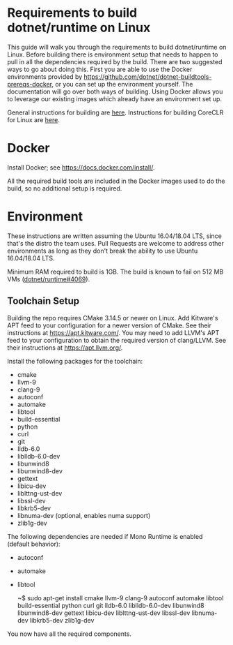 Requirements to build dotnet/runtime on Linux
======================

This guide will walk you through the requirements to build dotnet/runtime on Linux. Before building there is environment setup that needs to happen to pull in all the dependencies required by the build. There are two suggested ways to go about doing this. First you are able to use the Docker environments provided by https://github.com/dotnet/dotnet-buildtools-prereqs-docker, or you can set up the environment yourself. The documentation will go over both ways of building. Using Docker allows you to leverage our existing images which already have an environment set up.

General instructions for building are [here](../README.md).
Instructions for building CoreCLR for Linux are [here](../building/coreclr/linux-instructions.md).


Docker
==================

Install Docker; see https://docs.docker.com/install/.

All the required build tools are included in the Docker images used to do the build, so no additional setup is required.


Environment
===========

These instructions are written assuming the Ubuntu 16.04/18.04 LTS, since that's the distro the team uses. Pull Requests are welcome to address other environments as long as they don't break the ability to use Ubuntu 16.04/18.04 LTS.

Minimum RAM required to build is 1GB. The build is known to fail on 512 MB VMs ([dotnet/runtime#4069](https://github.com/dotnet/runtime/issues/4069)).

Toolchain Setup
---------------

Building the repo requires CMake 3.14.5 or newer on Linux. Add Kitware's APT feed to your configuration for a newer version of CMake. See their instructions at <https://apt.kitware.com/>. You may need to add LLVM's APT feed to your configuration to obtain the required version of clang/LLVM. See their instructions at <https://apt.llvm.org/>.

Install the following packages for the toolchain:

- cmake
- llvm-9
- clang-9
- autoconf
- automake
- libtool
- build-essential
- python
- curl
- git
- lldb-6.0
- liblldb-6.0-dev
- libunwind8
- libunwind8-dev
- gettext
- libicu-dev
- liblttng-ust-dev
- libssl-dev
- libkrb5-dev
- libnuma-dev (optional, enables numa support)
- zlib1g-dev

The following dependencies are needed if Mono Runtime is enabled (default behavior):

- autoconf
- automake
- libtool 

    ~$ sudo apt-get install cmake llvm-9 clang-9 autoconf automake libtool build-essential python curl git lldb-6.0 liblldb-6.0-dev libunwind8 libunwind8-dev gettext libicu-dev liblttng-ust-dev libssl-dev libnuma-dev libkrb5-dev zlib1g-dev

You now have all the required components.
